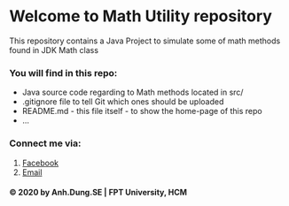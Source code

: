 # Welcome to Math Utility repository
This repository contains a Java Project to simulate some of math methods found in JDK Math class

### You will find in this repo:
* Java source code regarding to Math methods located in src/
* .gitignore file to tell Git which ones should be uploaded
* README.md - this file itself - to show the home-page of this repo
* ...

### Connect me via:
1. [Facebook](https://facebook.com/Anh.Dung.SE/)
2. [Email](mailto:anhdungit.ni@gmail.com)

#### © 2020 by Anh.Dung.SE | FPT University, HCM